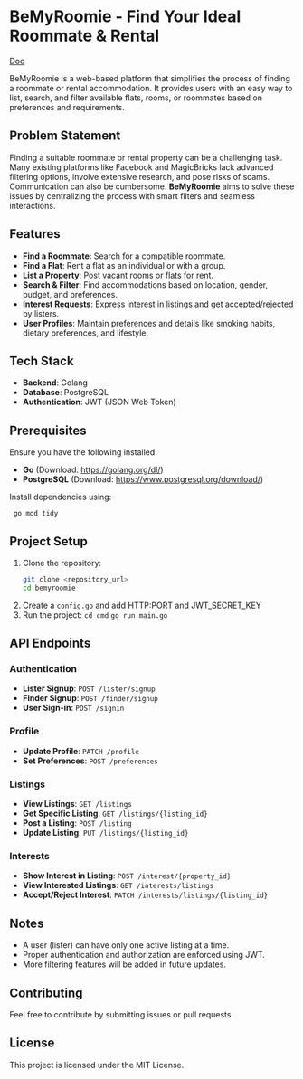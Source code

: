 # BeMyRoomie - Find Your Ideal Roommate & Rental 
[Doc](https://docs.google.com/document/d/1XBthZ5AVzIui26VsDh8WpWbkTg9RDjPf2L5AS9QJ6OM/edit?tab=t.0)

BeMyRoomie is a web-based platform that simplifies the process of finding a roommate or rental accommodation. It provides users with an easy way to list, search, and filter available flats, rooms, or roommates based on preferences and requirements.

## Problem Statement
Finding a suitable roommate or rental property can be a challenging task. Many existing platforms like Facebook and MagicBricks lack advanced filtering options, involve extensive research, and pose risks of scams. Communication can also be cumbersome. **BeMyRoomie** aims to solve these issues by centralizing the process with smart filters and seamless interactions.

## Features
- **Find a Roommate**: Search for a compatible roommate.
- **Find a Flat**: Rent a flat as an individual or with a group.
- **List a Property**: Post vacant rooms or flats for rent.
- **Search & Filter**: Find accommodations based on location, gender, budget, and preferences.
- **Interest Requests**: Express interest in listings and get accepted/rejected by listers.
- **User Profiles**: Maintain preferences and details like smoking habits, dietary preferences, and lifestyle.

## Tech Stack
- **Backend**: Golang
- **Database**: PostgreSQL
- **Authentication**: JWT (JSON Web Token)

## Prerequisites
Ensure you have the following installed:
- **Go** (Download: https://golang.org/dl/)
- **PostgreSQL** (Download: https://www.postgresql.org/download/)

Install dependencies using:
```
 go mod tidy
```

## Project Setup
1. Clone the repository:
   ```sh
   git clone <repository_url>
   cd bemyroomie
   ```
2. Create a `config.go` and add HTTP:PORT and JWT_SECRET_KEY
3. Run the project:
   `cd cmd`
   `go run main.go` 

## API Endpoints
### Authentication
- **Lister Signup**: `POST /lister/signup`
- **Finder Signup**: `POST /finder/signup`
- **User Sign-in**: `POST /signin`

### Profile
- **Update Profile**: `PATCH /profile`
- **Set Preferences**: `POST /preferences`

### Listings
- **View Listings**: `GET /listings`
- **Get Specific Listing**: `GET /listings/{listing_id}`
- **Post a Listing**: `POST /listing`
- **Update Listing**: `PUT /listings/{listing_id}`

### Interests
- **Show Interest in Listing**: `POST /interest/{property_id}`
- **View Interested Listings**: `GET /interests/listings`
- **Accept/Reject Interest**: `PATCH /interests/listings/{listing_id}`

## Notes
- A user (lister) can have only one active listing at a time.
- Proper authentication and authorization are enforced using JWT.
- More filtering features will be added in future updates.

## Contributing
Feel free to contribute by submitting issues or pull requests.

## License
This project is licensed under the MIT License.



